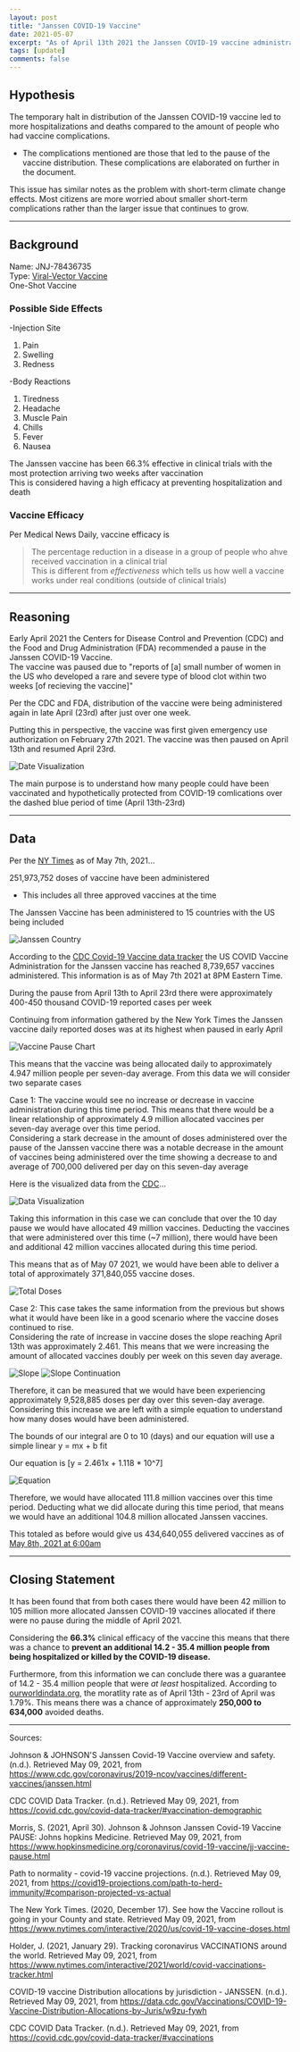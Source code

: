 ```yaml
---
layout: post
title: "Janssen COVID-19 Vaccine"
date: 2021-05-07
excerpt: "As of April 13th 2021 the Janssen COVID-19 vaccine administration was paused to the public in the United States. This was then resumed on the 23rd. In this post I try to explain and understand how many 'missed' doses could have been given out during this time. Furthermore, what were the complications of not having these doses administered to the general public?"
tags: [update]
comments: false
---
```


## Hypothesis  
The temporary halt in distribution of the Janssen COVID-19 vaccine led to more hospitalizations and deaths compared to the amount of people who had vaccine complications.  

* The complications mentioned are those that led to the pause of the vaccine distribution. These complications are elaborated on further in the document.  

This issue has similar notes as the problem with short-term climate change effects. Most citizens are more worried about smaller short-term complications rather than the larger issue that continues to grow.  

---

## Background

Name: JNJ-78436735  
Type: [Viral-Vector Vaccine](https://www.cdc.gov/coronavirus/2019-ncov/vaccines/different-vaccines/viralvector.html)  
One-Shot Vaccine  

### Possible Side Effects    
-Injection Site  
1. Pain
2. Swelling
3. Redness    

-Body Reactions    

1. Tiredness
2. Headache
3. Muscle Pain
4. Chills
5. Fever
6. Nausea

The Janssen vaccine has been 66.3% effective in clinical trials with the most protection arriving two weeks after vaccination  
This is considered having a high efficacy at preventing hospitalization and death  

### Vaccine Efficacy  
Per Medical News Daily, vaccine efficacy is  
> The percentage reduction in a disease in a group of people who ahve received vaccination in a clinical trial  
This is different from *effectiveness* which tells us how well a vaccine works under real conditions (outside of clinical trials)  

---

## Reasoning

Early April 2021 the Centers for Disease Control and Prevention (CDC) and the Food and Drug Administration (FDA) recommended a pause in the Janssen COVID-19 Vaccine.  
The vaccine was paused due to "reports of \[a] small number of women in the US who developed a rare and severe type of blood clot within two weeks [of recieving the vaccine]"

Per the CDC and FDA, distribution of the vaccine were being administered again in late April (23rd) after just over one week.  

Putting this in perspective, the vaccine was first given emergency use authorization on February 27th 2021. The vaccine was then paused on April 13th and resumed April 23rd.  

![Date Visualization](/assets/img/DateVisualization.png)

The main purpose is to understand how many people could have been vaccinated and hypothetically protected from COVID-19 comlications over the dashed blue period of time (April 13th-23rd)  

---

## Data

Per the [NY Times](https://www.nytimes.com/interactive/2021/world/covid-vaccinations-tracker.html) as of May 7th, 2021...    

251,973,752 doses of vaccine have been administered   
* This includes all three approved vaccines at the time  

The Janssen Vaccine has been administered to 15 countries with the US being included    

![Janssen Country](/assets/img/jandjcountries.png)

According to the [CDC Covid-19 Vaccine data tracker](https://covid.cdc.gov/covid-data-tracker/#vaccination-demographic) the US COVID Vaccine Administration for the Janssen vaccine has reached 8,739,657 vaccines administered. This information is as of May 7th 2021 at 8PM Eastern Time.  

During the pause from April 13th to April 23rd there were approximately 400-450 thousand COVID-19 reported cases per week    


Continuing from information gathered by the New York Times the Janssen vaccine daily reported doses was at its highest when paused in early April  

![Vaccine Pause Chart](/assets/img/VaccinePause.png)

This means that the vaccine was being allocated daily to approximately 4.947 million people per seven-day average. From this data we will consider two separate cases  

Case 1: The vaccine would see no increase or decrease in vaccine administration during this time period. This means that there would be a linear relationship of approximately 4.9 million allocated vaccines per seven-day average over this time period.   
Considering a stark decrease in the amount of doses administered over the pause of the Janssen vaccine there was a notable decrease in the amount of vaccines being administered over the time showing a decrease to and average of 700,000 delivered per day on this seven-day average      

Here is the visualized data from the [CDC](https://data.cdc.gov/Vaccinations/COVID-19-Vaccine-Distribution-Allocations-by-Juris/w9zu-fywh)...    

![Data Visualization](/assets/img/VaccineDistribution.png)  

Taking this information in this case we can conclude that over the 10 day pause we would have allocated 49 million vaccines. Deducting the vaccines that were administered over this time (~7 million), there would have been and additional 42 million vaccines allocated during this time period.  

This means that as of May 07 2021, we would have been able to deliver a total of approximately 371,840,055 vaccine doses.  

![Total Doses](/assets/img/TotalVaccineDoses.png)

Case 2: This case takes the same information from the previous but shows what it would have been like in a good scenario where the vaccine doses continued to rise.   
Considering the rate of increase in vaccine doses the slope reaching April 13th was approximately 2.461. This means that we were increasing the amount of allocated vaccines doubly per week on this seven day average.  

![Slope](/assets/img/SlopeGraph.png)
![Slope Continuation](/assets/img/SlopeIncrease.png)

Therefore, it can be measured that we would have been experiencing approximately 9,528,885 doses per day over this seven-day average. Considering this increase we are left with a simple equation to understand how many doses would have been administered.    

The bounds of our integral are 0 to 10 (days) and our equation will use a simple linear y = mx + b fit  

Our equation is [y = 2.461x + 1.118 * 10^7]  

![Equation](/assets/img/Equation.png)  

Therefore, we would have allocated 111.8 million vaccines over this time period. Deducting what we did allocate during this time period, that means we would have an additional 104.8 million allocated Janssen vaccines.   

This totaled as before would give us 434,640,055 delivered vaccines as of [May 8th, 2021 at 6:00am](https://covid.cdc.gov/covid-data-tracker/#vaccinations)  

---

## Closing Statement

It has been found that from both cases there would have been 42 million to 105 million more allocated Janssen COVID-19 vaccines allocated if there were no pause during the middle of April 2021.  

Considering the **66.3%** clinical efficacy of the vaccine this means that there was a chance to **prevent an additional 14.2 - 35.4 million people from being hospitalized or killed by the COVID-19 disease.**  

Furthermore, from this information we can conclude there was a guarantee of 14.2 - 35.4 million people that were *at least* hospitalized. According to [ourworldindata.org](https://ourworldindata.org/mortality-risk-covid), the moratlity rate as of April 13th - 23rd of April was 1.79%. This means there was a chance of approximately **250,000 to 634,000** avoided deaths.  

---

Sources:

Johnson & JOHNSON'S Janssen Covid-19 Vaccine overview and safety. (n.d.). Retrieved May 09, 2021, from https://www.cdc.gov/coronavirus/2019-ncov/vaccines/different-vaccines/janssen.html  

CDC COVID Data Tracker. (n.d.). Retrieved May 09, 2021, from https://covid.cdc.gov/covid-data-tracker/#vaccination-demographic  

Morris, S. (2021, April 30). Johnson & Johnson Janssen Covid-19 Vaccine PAUSE: Johns hopkins Medicine. Retrieved May 09, 2021, from https://www.hopkinsmedicine.org/coronavirus/covid-19-vaccine/jj-vaccine-pause.html  

Path to normality - covid-19 vaccine projections. (n.d.). Retrieved May 09, 2021, from https://covid19-projections.com/path-to-herd-immunity/#comparison-projected-vs-actual  

The New York Times. (2020, December 17). See how the Vaccine rollout is going in your County and state. Retrieved May 09, 2021, from https://www.nytimes.com/interactive/2020/us/covid-19-vaccine-doses.html  

Holder, J. (2021, January 29). Tracking coronavirus VACCINATIONS around the world. Retrieved May 09, 2021, from https://www.nytimes.com/interactive/2021/world/covid-vaccinations-tracker.html  

COVID-19 vaccine Distribution allocations by jurisdiction - JANSSEN. (n.d.). Retrieved May 09, 2021, from https://data.cdc.gov/Vaccinations/COVID-19-Vaccine-Distribution-Allocations-by-Juris/w9zu-fywh    


CDC COVID Data Tracker. (n.d.). Retrieved May 09, 2021, from https://covid.cdc.gov/covid-data-tracker/#vaccinations  
